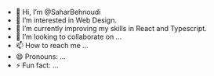 - 👋 Hi, I’m @SaharBehnoudi
- 👀 I’m interested in Web Design.
- 🌱 I’m currently improving my skills in React and Typescript.
- 💞️ I’m looking to collaborate on ...
- 📫 How to reach me ...
- 😄 Pronouns: ...
- ⚡ Fun fact: ...

<!---
SaharBehnoudi/SaharBehnoudi is a ✨ special ✨ repository because its `README.md` (this file) appears on your GitHub profile.
You can click the Preview link to take a look at your changes.
--->

